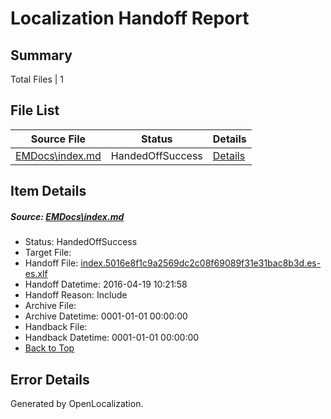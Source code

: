 # <a name='report-top'></a> Localization Handoff Report

## Summary
 Total Files | 1

## File List
 Source File | Status | Details 
 ----------- | ------ | ------- 
 [EMDocs\index.md](https://github.com/Microsoft/EMDocs-pr/blob/31fdaf7e0f1087b08bf4a80a9e0e77870d44d2f6/EMDocs/index.md) | HandedOffSuccess | [Details](#46f308d98f77d57203bcc209a13586260b258b2b59)

## Item Details
##### <a name='46f308d98f77d57203bcc209a13586260b258b2b59'></a> Source: [EMDocs\index.md](https://github.com/Microsoft/EMDocs-pr/blob/31fdaf7e0f1087b08bf4a80a9e0e77870d44d2f6/EMDocs/index.md)
* Status: HandedOffSuccess
* Target File: 
* Handoff File: [index.5016e8f1c9a2569dc2c08f69089f31e31bac8b3d.es-es.xlf](https://github.com/Microsoft/EM.handoff/blob/9fd97a56dab3edd6e1feaef66903f375a3f70cbf/ol-handoff/Microsoft/EMDocs-pr.es-es/master/index.5016e8f1c9a2569dc2c08f69089f31e31bac8b3d.es-es.xlf)
* Handoff Datetime: 2016-04-19 10:21:58
* Handoff Reason: Include
* Archive File: 
* Archive Datetime: 0001-01-01 00:00:00
* Handback File: 
* Handback Datetime: 0001-01-01 00:00:00
* [Back to Top](#report-top)


## Error Details

Generated by OpenLocalization.
